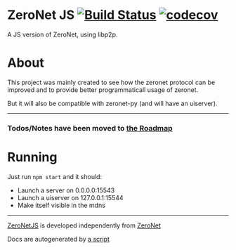 # ZeroNet JS [![Build Status](https://travis-ci.org/ZeroNetJS/zeronet-js.svg?branch=master)](https://travis-ci.org/ZeroNetJS/zeronet-js) [![codecov](https://codecov.io/gh/ZeroNetJS/zeronet-js/branch/master/graph/badge.svg)](https://codecov.io/gh/ZeroNetJS/zeronet-js)

A JS version of ZeroNet, using libp2p.

# About

This project was mainly created to see how the zeronet protocol can be improved and to provide better programmaticall usage of zeronet.

But it will also be compatible with zeronet-py (and will have an uiserver).

---

### Todos/Notes have been moved to [the Roadmap](/ROADMAP.md)

# Running

Just run `npm start` and it should:

-   Launch a server on 0.0.0.0:15543
-   Launch a uiserver on 127.0.0.1:15544
-   Make itself visible in the mdns

-----

[ZeroNetJS](github.com/ZeroNetJS) is developed independently from [ZeroNet](github.com/HelloZeroNet)

Docs are autogenerated by [a script](/docs-gen/lib/index.js?raw=true)
